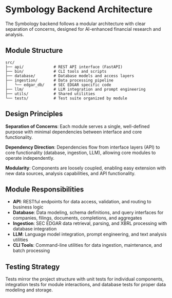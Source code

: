 # Symbology Backend Architecture

The Symbology backend follows a modular architecture with clear separation of concerns, designed for AI-enhanced financial research and analysis.

## Module Structure

```
src/
├── api/             # REST API interface (FastAPI)
├── bin/             # CLI tools and scripts
├── database/        # Database models and access layers
├── ingestion/       # Data processing pipeline
│   └── edgar_db/    # SEC EDGAR specific code
├── llm/             # LLM integration and prompt engineering
├── utils/           # Shared utilities
└── tests/           # Test suite organized by module
```

## Design Principles

**Separation of Concerns**: Each module serves a single, well-defined purpose with minimal dependencies between interface and core functionality.

**Dependency Direction**: Dependencies flow from interface layers (API) to core functionality (database, ingestion, LLM), allowing core modules to operate independently.

**Modularity**: Components are loosely coupled, enabling easy extension with new data sources, analysis capabilities, and API functionality.

## Module Responsibilities

- **API**: RESTful endpoints for data access, validation, and routing to business logic
- **Database**: Data modeling, schema definitions, and query interfaces for companies, filings, documents, completions, and aggregates
- **Ingestion**: SEC EDGAR data retrieval, parsing, and XBRL processing with database integration
- **LLM**: Language model integration, prompt engineering, and text analysis utilities
- **CLI Tools**: Command-line utilities for data ingestion, maintenance, and batch processing

## Testing Strategy

Tests mirror the project structure with unit tests for individual components, integration tests for module interactions, and database tests for proper data modeling and storage.